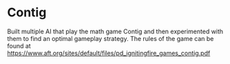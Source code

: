 # Contig
Built multiple AI that play the math game Contig and then experimented with them to find an optimal gameplay strategy. The rules of the game can be found at https://www.aft.org/sites/default/files/pd_ignitingfire_games_contig.pdf
